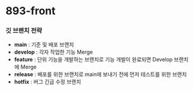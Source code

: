# 893-front
### 깃 브랜치 전략
- **main** : 기준 및 배포 브랜치
- **develop** : 각자 작업한 기능 Merge
- **feature** : 단위 기능을 개발하는 브랜치로 기능 개발이 완료되면 Develop 브랜치에 Merge
- **release** : 배포를 위한 브랜치로 main에 보내기 전에 먼저 테스트를 위한 브랜치
- **hotfix** : 버그 긴급 수정 브랜치